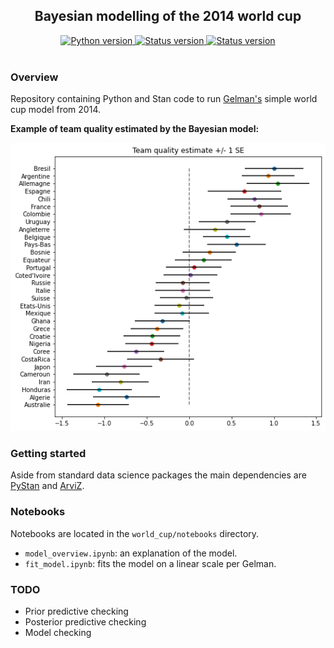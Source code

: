 <h2 align="center">Bayesian modelling of the 2014 world cup</h2>

<div align="center">
  <!--Python version -->
  <a href="https://www.python.org/downloads/release/python-360/">
    <img src="https://img.shields.io/pypi/pyversions/fastai.svg"
      alt="Python version" />
  </a>
  <!--Project status -->
  <a href="https://github.com/maw501/world_cup">
    <img src="https://img.shields.io/badge/Status-Under%20development-green.svg"
      alt="Status version" />
  </a>
  <!--Commits  -->
  <a href="https://github.com/maw501/world_cup/commits/master">
    <img src="https://img.shields.io/github/last-commit/maw501/world_cup.svg"
      alt="Status version" />
  </a>
</div>
<br />

### Overview
Repository containing Python and Stan code to run [Gelman's](https://statmodeling.stat.columbia.edu/2014/07/13/stan-analyzes-world-cup-data/) simple world cup model from 2014.

**Example of team quality estimated by the Bayesian model:**

![Image](resources/teams.png)

### Getting started

Aside from standard data science packages the main dependencies are [PyStan](https://pystan.readthedocs.io/en/latest/) and [ArviZ](https://arviz-devs.github.io/arviz/).

### Notebooks

Notebooks are located in the `world_cup/notebooks` directory.

* `model_overview.ipynb`: an explanation of the model. 
* `fit_model.ipynb`: fits the model on a linear scale per Gelman.


### TODO

* Prior predictive checking
* Posterior predictive checking
* Model checking